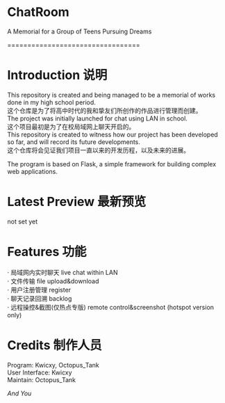# ChatRoom
A Memorial for a Group of Teens Pursuing Dreams

=================================
# Introduction 说明
This repository is created and being managed to be a memorial of works done in my high school period.  
这个仓库是为了将高中时代的我和挚友们所创作的作品进行管理而创建。  
The project was initially launched for chat using LAN in school.  
这个项目最初是为了在校局域网上聊天开启的。  
This repository is created to witness how our project has been developed so far, and will record its future developments.  
这个仓库将会见证我们项目一直以来的开发历程，以及未来的进展。  
  
The program is based on Flask, a simple framework for building complex web applications.
# Latest Preview 最新预览
not set yet
# Features 功能
· 局域网内实时聊天 live chat within LAN  
· 文件传输 file upload&download  
· 用户注册管理 register  
· 聊天记录回溯 backlog  
· 远程操控&截图(仅热点专版) remote control&screenshot (hotspot version only)  
# Credits 制作人员
Program: Kwicxy, Octopus_Tank  
User Interface: Kwicxy  
Maintain: Octopus_Tank  
  
*And You*
